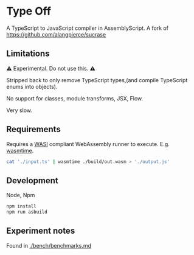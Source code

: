 
# Type Off

A TypeScript to JavaScript compiler in AssemblyScript.
A fork of https://github.com/alangpierce/sucrase

## Limitations

⚠️ Experimental. Do not use this. ⚠️

Stripped back to only remove TypeScript types,(and compile TypeScript enums into objects).

No support for classes, module transforms, JSX, Flow.

Very slow.

## Requirements

Requires a [WASI](https://wasi.dev) compliant WebAssembly runner to execute. E.g. [wasmtime](https://wasmtime.dev).

```sh
cat './input.ts' | wasmtime ./build/out.wasm > './output.js'
```

## Development

Node, Npm

```sh
npm install
npm run asbuild
```

## Experiment notes

Found in [./bench/benchmarks.md](./bench/benchmarks.md)
